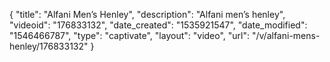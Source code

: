 {
    "title": "Alfani Men’s Henley",
    "description": "Alfani men’s henley",
    "videoid": "176833132",
    "date_created": "1535921547",
    "date_modified": "1546466787",
    "type": "captivate",
    "layout": "video",
    "url": "\/v\/alfani-mens-henley\/176833132"
}